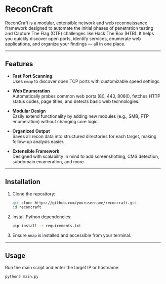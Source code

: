 # ReconCraft

ReconCraft is a modular, extensible network and web reconnaissance framework designed to automate the initial phases of penetration testing and Capture The Flag (CTF) challenges like Hack The Box (HTB). It helps you quickly discover open ports, identify services, enumerate web applications, and organize your findings — all in one place.

---

## Features

- **Fast Port Scanning**  
  Uses `nmap` to discover open TCP ports with customizable speed settings.

- **Web Enumeration**  
  Automatically probes common web ports (80, 443, 8080), fetches HTTP status codes, page titles, and detects basic web technologies.

- **Modular Design**  
  Easily extend functionality by adding new modules (e.g., SMB, FTP enumeration) without changing core logic.

- **Organized Output**  
  Saves all recon data into structured directories for each target, making follow-up analysis easier.

- **Extensible Framework**  
  Designed with scalability in mind to add screenshotting, CMS detection, subdomain enumeration, and more.

---

## Installation

1. Clone the repository:

    ```bash
    git clone https://github.com/yourusername/reconcraft.git
    cd reconcraft
    ```

2. Install Python dependencies:

    ```bash
    pip install -r requirements.txt
    ```

3. Ensure `nmap` is installed and accessible from your terminal.

---

## Usage

Run the main script and enter the target IP or hostname:

```bash
python3 main.py
